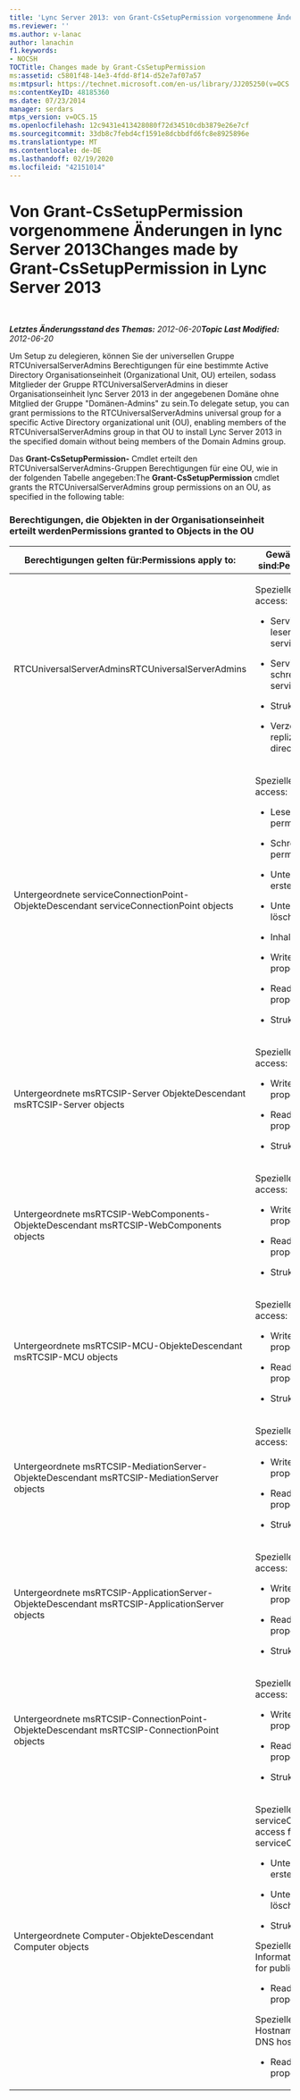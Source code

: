 ```yaml
---
title: 'Lync Server 2013: von Grant-CsSetupPermission vorgenommene Änderungen'
ms.reviewer: ''
ms.author: v-lanac
author: lanachin
f1.keywords:
- NOCSH
TOCTitle: Changes made by Grant-CsSetupPermission
ms:assetid: c5801f48-14e3-4fdd-8f14-d52e7af07a57
ms:mtpsurl: https://technet.microsoft.com/en-us/library/JJ205250(v=OCS.15)
ms:contentKeyID: 48185360
ms.date: 07/23/2014
manager: serdars
mtps_version: v=OCS.15
ms.openlocfilehash: 12c9431e413428080f72d34510cdb3879e26e7cf
ms.sourcegitcommit: 33db8c7febd4cf1591e8dcbbdfd6fc8e8925896e
ms.translationtype: MT
ms.contentlocale: de-DE
ms.lasthandoff: 02/19/2020
ms.locfileid: "42151014"
---
```

<div data-xmlns="http://www.w3.org/1999/xhtml">

<div class="topic" data-xmlns="http://www.w3.org/1999/xhtml" data-msxsl="urn:schemas-microsoft-com:xslt" data-cs="http://msdn.microsoft.com/">

<div data-asp="https://msdn2.microsoft.com/asp">

# <a name="changes-made-by-grant-cssetuppermission-in-lync-server-2013"></a><span data-ttu-id="bd9c0-102">Von Grant-CsSetupPermission vorgenommene Änderungen in lync Server 2013</span><span class="sxs-lookup"><span data-stu-id="bd9c0-102">Changes made by Grant-CsSetupPermission in Lync Server 2013</span></span>

</div>

<div id="mainSection">

<div id="mainBody">

<span> </span>

<span data-ttu-id="bd9c0-103">_**Letztes Änderungsstand des Themas:** 2012-06-20_</span><span class="sxs-lookup"><span data-stu-id="bd9c0-103">_**Topic Last Modified:** 2012-06-20_</span></span>

<span data-ttu-id="bd9c0-104">Um Setup zu delegieren, können Sie der universellen Gruppe RTCUniversalServerAdmins Berechtigungen für eine bestimmte Active Directory Organisationseinheit (Organizational Unit, OU) erteilen, sodass Mitglieder der Gruppe RTCUniversalServerAdmins in dieser Organisationseinheit lync Server 2013 in der angegebenen Domäne ohne Mitglied der Gruppe "Domänen-Admins" zu sein.</span><span class="sxs-lookup"><span data-stu-id="bd9c0-104">To delegate setup, you can grant permissions to the RTCUniversalServerAdmins universal group for a specific Active Directory organizational unit (OU), enabling members of the RTCUniversalServerAdmins group in that OU to install Lync Server 2013 in the specified domain without being members of the Domain Admins group.</span></span>

<span data-ttu-id="bd9c0-105">Das **Grant-CsSetupPermission-** Cmdlet erteilt den RTCUniversalServerAdmins-Gruppen Berechtigungen für eine OU, wie in der folgenden Tabelle angegeben:</span><span class="sxs-lookup"><span data-stu-id="bd9c0-105">The **Grant-CsSetupPermission** cmdlet grants the RTCUniversalServerAdmins group permissions on an OU, as specified in the following table:</span></span>

### <a name="permissions-granted-to-objects-in-the-ou"></a><span data-ttu-id="bd9c0-106">Berechtigungen, die Objekten in der Organisationseinheit erteilt werden</span><span class="sxs-lookup"><span data-stu-id="bd9c0-106">Permissions granted to Objects in the OU</span></span>

<table>
<colgroup>
<col style="width: 50%" />
<col style="width: 50%" />
</colgroup>
<thead>
<tr class="header">
<th><span data-ttu-id="bd9c0-107">Berechtigungen gelten für:</span><span class="sxs-lookup"><span data-stu-id="bd9c0-107">Permissions apply to:</span></span></th>
<th><span data-ttu-id="bd9c0-108">Gewährte Berechtigungen sind:</span><span class="sxs-lookup"><span data-stu-id="bd9c0-108">Permissions granted are:</span></span></th>
</tr>
</thead>
<tbody>
<tr class="odd">
<td><p><span data-ttu-id="bd9c0-109">RTCUniversalServerAdmins</span><span class="sxs-lookup"><span data-stu-id="bd9c0-109">RTCUniversalServerAdmins</span></span></p></td>
<td><p><span data-ttu-id="bd9c0-110">Spezieller Zugriff:</span><span class="sxs-lookup"><span data-stu-id="bd9c0-110">Special access:</span></span></p>
<ul>
<li><p><span data-ttu-id="bd9c0-111">ServicePrincipalName lesen</span><span class="sxs-lookup"><span data-stu-id="bd9c0-111">Read servicePrincipalName</span></span></p></li>
<li><p><span data-ttu-id="bd9c0-112">ServicePrincipalName schreiben</span><span class="sxs-lookup"><span data-stu-id="bd9c0-112">Write servicePrincipalName</span></span></p></li>
<li><p><span data-ttu-id="bd9c0-113">Struktur löschen</span><span class="sxs-lookup"><span data-stu-id="bd9c0-113">Delete tree</span></span></p></li>
<li><p><span data-ttu-id="bd9c0-114">Verzeichnisänderungen replizieren</span><span class="sxs-lookup"><span data-stu-id="bd9c0-114">Replicating directory changes</span></span></p></li>
</ul></td>
</tr>
<tr class="even">
<td><p><span data-ttu-id="bd9c0-115">Untergeordnete serviceConnectionPoint-Objekte</span><span class="sxs-lookup"><span data-stu-id="bd9c0-115">Descendant serviceConnectionPoint objects</span></span></p></td>
<td><p><span data-ttu-id="bd9c0-116">Spezieller Zugriff:</span><span class="sxs-lookup"><span data-stu-id="bd9c0-116">Special access:</span></span></p>
<ul>
<li><p><span data-ttu-id="bd9c0-117">Leseberechtigungen</span><span class="sxs-lookup"><span data-stu-id="bd9c0-117">Read permissions</span></span></p></li>
<li><p><span data-ttu-id="bd9c0-118">Schreibberechtigungen</span><span class="sxs-lookup"><span data-stu-id="bd9c0-118">Write permissions</span></span></p></li>
<li><p><span data-ttu-id="bd9c0-119">Untergeordnetes Element erstellen</span><span class="sxs-lookup"><span data-stu-id="bd9c0-119">Create child</span></span></p></li>
<li><p><span data-ttu-id="bd9c0-120">Untergeordnetes Element löschen</span><span class="sxs-lookup"><span data-stu-id="bd9c0-120">Delete child</span></span></p></li>
<li><p><span data-ttu-id="bd9c0-121">Inhalt auflisten</span><span class="sxs-lookup"><span data-stu-id="bd9c0-121">List contents</span></span></p></li>
<li><p><span data-ttu-id="bd9c0-122">Write-Eigenschaft</span><span class="sxs-lookup"><span data-stu-id="bd9c0-122">Write property</span></span></p></li>
<li><p><span data-ttu-id="bd9c0-123">Read-Eigenschaft</span><span class="sxs-lookup"><span data-stu-id="bd9c0-123">Read property</span></span></p></li>
<li><p><span data-ttu-id="bd9c0-124">Struktur löschen</span><span class="sxs-lookup"><span data-stu-id="bd9c0-124">Delete tree</span></span></p></li>
</ul></td>
</tr>
<tr class="odd">
<td><p><span data-ttu-id="bd9c0-125">Untergeordnete msRTCSIP-Server Objekte</span><span class="sxs-lookup"><span data-stu-id="bd9c0-125">Descendant msRTCSIP-Server objects</span></span></p></td>
<td><p><span data-ttu-id="bd9c0-126">Spezieller Zugriff:</span><span class="sxs-lookup"><span data-stu-id="bd9c0-126">Special access:</span></span></p>
<ul>
<li><p><span data-ttu-id="bd9c0-127">Write-Eigenschaft</span><span class="sxs-lookup"><span data-stu-id="bd9c0-127">Write property</span></span></p></li>
<li><p><span data-ttu-id="bd9c0-128">Read-Eigenschaft</span><span class="sxs-lookup"><span data-stu-id="bd9c0-128">Read property</span></span></p></li>
<li><p><span data-ttu-id="bd9c0-129">Struktur löschen</span><span class="sxs-lookup"><span data-stu-id="bd9c0-129">Delete tree</span></span></p></li>
</ul></td>
</tr>
<tr class="even">
<td><p><span data-ttu-id="bd9c0-130">Untergeordnete msRTCSIP-WebComponents-Objekte</span><span class="sxs-lookup"><span data-stu-id="bd9c0-130">Descendant msRTCSIP-WebComponents objects</span></span></p></td>
<td><p><span data-ttu-id="bd9c0-131">Spezieller Zugriff:</span><span class="sxs-lookup"><span data-stu-id="bd9c0-131">Special access:</span></span></p>
<ul>
<li><p><span data-ttu-id="bd9c0-132">Write-Eigenschaft</span><span class="sxs-lookup"><span data-stu-id="bd9c0-132">Write property</span></span></p></li>
<li><p><span data-ttu-id="bd9c0-133">Read-Eigenschaft</span><span class="sxs-lookup"><span data-stu-id="bd9c0-133">Read property</span></span></p></li>
<li><p><span data-ttu-id="bd9c0-134">Struktur löschen</span><span class="sxs-lookup"><span data-stu-id="bd9c0-134">Delete tree</span></span></p></li>
</ul></td>
</tr>
<tr class="odd">
<td><p><span data-ttu-id="bd9c0-135">Untergeordnete msRTCSIP-MCU-Objekte</span><span class="sxs-lookup"><span data-stu-id="bd9c0-135">Descendant msRTCSIP-MCU objects</span></span></p></td>
<td><p><span data-ttu-id="bd9c0-136">Spezieller Zugriff:</span><span class="sxs-lookup"><span data-stu-id="bd9c0-136">Special access:</span></span></p>
<ul>
<li><p><span data-ttu-id="bd9c0-137">Write-Eigenschaft</span><span class="sxs-lookup"><span data-stu-id="bd9c0-137">Write property</span></span></p></li>
<li><p><span data-ttu-id="bd9c0-138">Read-Eigenschaft</span><span class="sxs-lookup"><span data-stu-id="bd9c0-138">Read property</span></span></p></li>
<li><p><span data-ttu-id="bd9c0-139">Struktur löschen</span><span class="sxs-lookup"><span data-stu-id="bd9c0-139">Delete tree</span></span></p></li>
</ul></td>
</tr>
<tr class="even">
<td><p><span data-ttu-id="bd9c0-140">Untergeordnete msRTCSIP-MediationServer-Objekte</span><span class="sxs-lookup"><span data-stu-id="bd9c0-140">Descendant msRTCSIP-MediationServer objects</span></span></p></td>
<td><p><span data-ttu-id="bd9c0-141">Spezieller Zugriff:</span><span class="sxs-lookup"><span data-stu-id="bd9c0-141">Special access:</span></span></p>
<ul>
<li><p><span data-ttu-id="bd9c0-142">Write-Eigenschaft</span><span class="sxs-lookup"><span data-stu-id="bd9c0-142">Write property</span></span></p></li>
<li><p><span data-ttu-id="bd9c0-143">Read-Eigenschaft</span><span class="sxs-lookup"><span data-stu-id="bd9c0-143">Read property</span></span></p></li>
<li><p><span data-ttu-id="bd9c0-144">Struktur löschen</span><span class="sxs-lookup"><span data-stu-id="bd9c0-144">Delete tree</span></span></p></li>
</ul></td>
</tr>
<tr class="odd">
<td><p><span data-ttu-id="bd9c0-145">Untergeordnete msRTCSIP-ApplicationServer-Objekte</span><span class="sxs-lookup"><span data-stu-id="bd9c0-145">Descendant msRTCSIP-ApplicationServer objects</span></span></p></td>
<td><p><span data-ttu-id="bd9c0-146">Spezieller Zugriff:</span><span class="sxs-lookup"><span data-stu-id="bd9c0-146">Special access:</span></span></p>
<ul>
<li><p><span data-ttu-id="bd9c0-147">Write-Eigenschaft</span><span class="sxs-lookup"><span data-stu-id="bd9c0-147">Write property</span></span></p></li>
<li><p><span data-ttu-id="bd9c0-148">Read-Eigenschaft</span><span class="sxs-lookup"><span data-stu-id="bd9c0-148">Read property</span></span></p></li>
<li><p><span data-ttu-id="bd9c0-149">Struktur löschen</span><span class="sxs-lookup"><span data-stu-id="bd9c0-149">Delete tree</span></span></p></li>
</ul></td>
</tr>
<tr class="even">
<td><p><span data-ttu-id="bd9c0-150">Untergeordnete msRTCSIP-ConnectionPoint-Objekte</span><span class="sxs-lookup"><span data-stu-id="bd9c0-150">Descendant msRTCSIP-ConnectionPoint objects</span></span></p></td>
<td><p><span data-ttu-id="bd9c0-151">Spezieller Zugriff:</span><span class="sxs-lookup"><span data-stu-id="bd9c0-151">Special access:</span></span></p>
<ul>
<li><p><span data-ttu-id="bd9c0-152">Write-Eigenschaft</span><span class="sxs-lookup"><span data-stu-id="bd9c0-152">Write property</span></span></p></li>
<li><p><span data-ttu-id="bd9c0-153">Read-Eigenschaft</span><span class="sxs-lookup"><span data-stu-id="bd9c0-153">Read property</span></span></p></li>
<li><p><span data-ttu-id="bd9c0-154">Struktur löschen</span><span class="sxs-lookup"><span data-stu-id="bd9c0-154">Delete tree</span></span></p></li>
</ul></td>
</tr>
<tr class="odd">
<td><p><span data-ttu-id="bd9c0-155">Untergeordnete Computer-Objekte</span><span class="sxs-lookup"><span data-stu-id="bd9c0-155">Descendant Computer objects</span></span></p></td>
<td><p><span data-ttu-id="bd9c0-156">Spezieller Zugriff für serviceConnectionPoint:</span><span class="sxs-lookup"><span data-stu-id="bd9c0-156">Special access for serviceConnectionPoint:</span></span></p>
<ul>
<li><p><span data-ttu-id="bd9c0-157">Untergeordnete Objekte erstellen</span><span class="sxs-lookup"><span data-stu-id="bd9c0-157">Create child objects</span></span></p></li>
<li><p><span data-ttu-id="bd9c0-158">Untergeordnete Objekte löschen</span><span class="sxs-lookup"><span data-stu-id="bd9c0-158">Delete child objects</span></span></p></li>
<li><p><span data-ttu-id="bd9c0-159">Struktur löschen</span><span class="sxs-lookup"><span data-stu-id="bd9c0-159">Delete tree</span></span></p></li>
</ul>
<p><span data-ttu-id="bd9c0-160">Spezieller Zugriff für öffentliche Informationen:</span><span class="sxs-lookup"><span data-stu-id="bd9c0-160">Special access for public information:</span></span></p>
<ul>
<li><p><span data-ttu-id="bd9c0-161">Read-Eigenschaft</span><span class="sxs-lookup"><span data-stu-id="bd9c0-161">Read property</span></span></p></li>
</ul>
<p><span data-ttu-id="bd9c0-162">Spezieller Zugriff für den DNS-Hostnamen:</span><span class="sxs-lookup"><span data-stu-id="bd9c0-162">Special access for DNS host name:</span></span></p>
<ul>
<li><p><span data-ttu-id="bd9c0-163">Read-Eigenschaft</span><span class="sxs-lookup"><span data-stu-id="bd9c0-163">Read property</span></span></p></li>
</ul></td>
</tr>
</tbody>
</table>


</div>

<span> </span>

</div>

</div>

</div>

